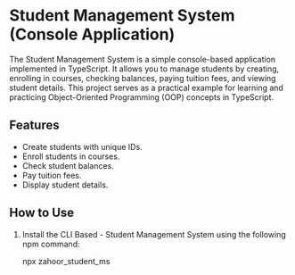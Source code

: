 # Student Management System (Console Application)

The Student Management System is a simple console-based application implemented in TypeScript. It allows you to manage students by creating, enrolling in courses, checking balances, paying tuition fees, and viewing student details. This project serves as a practical example for learning and practicing Object-Oriented Programming (OOP) concepts in TypeScript.

## Features

- Create students with unique IDs.
- Enroll students in courses.
- Check student balances.
- Pay tuition fees.
- Display student details.

## How to Use

1. Install the CLI Based - Student Management System using the following npm command:

   npx zahoor_student_ms